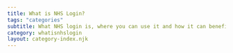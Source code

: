 ```yaml
---
title: What is NHS Login?
tags: "categories"
subtitle: What NHS login is, where you can use it and how it can benefit you.
category: whatisnhslogin
layout: category-index.njk
---
```


